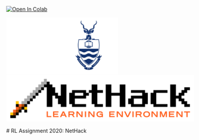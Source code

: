 [![Open In Colab](https://colab.research.google.com/assets/colab-badge.svg)](https://colab.research.google.com/drive/1SSt43VLKbGUVy2jOp0DQi51loG1_55p7)
<p float="center">
  <img src="/logo2(2).png" width="300"/>
  <img src="/Nethacklogo.png" width="570"/>
</p>
# RL Assignment 2020: NetHack

